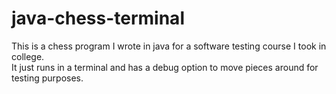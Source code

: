 # java-chess-terminal
This is a chess program I wrote in java for a software testing course I took in college.  
It just runs in a terminal and has a debug option to move pieces around for testing purposes.
